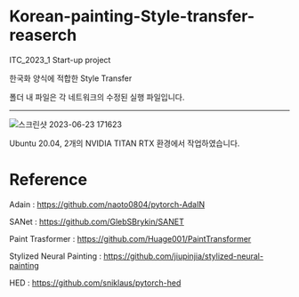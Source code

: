 # Korean-painting-Style-transfer-reaserch
ITC_2023_1 Start-up project

한국화 양식에 적합한 Style Transfer


폴더 내 파일은 각 네트워크의 수정된 실행 파일입니다.

* * *




![스크린샷 2023-06-23 171623](https://github.com/startedourmission/INHATC_2023_1_StartUpProject/assets/53049011/c7e1d87c-957c-4a0f-85f2-6cb84660358d)


Ubuntu 20.04, 2개의 NVIDIA TITAN RTX 환경에서 작업하였습니다.





# Reference

Adain : https://github.com/naoto0804/pytorch-AdaIN


SANet : https://github.com/GlebSBrykin/SANET


Paint Trasformer : https://github.com/Huage001/PaintTransformer


Stylized Neural Painting :  https://github.com/jiupinjia/stylized-neural-painting


HED : https://github.com/sniklaus/pytorch-hed
